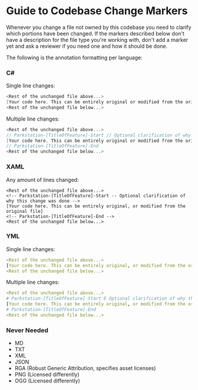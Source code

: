 # Guide to Codebase Change Markers

Whenever you change a file not owned by this codebase you need to clarify which portions have been changed.
If the markers described below don't have a description for the file type you're working with, don't add a marker yet and ask a reviewer if you need one and how it should be done.

The following is the annotation formatting per language:


### C#

Single line changes:

```csharp
<Rest of the unchanged file above...>
[Your code here. This can be entirely original or modified from the original file] // Parkstation-[TitleOfFeature] // Optional clarification of why this change was done
<Rest of the unchanged file below...>
```

Multiple line changes:

```csharp
<Rest of the unchanged file above...>
// Parkstation-[TitleOfFeature]-Start // Optional clarification of why this change was done
[Your code here. This can be entirely original or modified from the original file]
// Parkstation-[TitleOfFeature]-End
<Rest of the unchanged file below...>
```


### XAML

Any amount of lines changed:

```xaml
<Rest of the unchanged file above...>
<!-- Parkstation-[TitleOfFeature]-Start -- Optional clarification of why this change was done -->
[Your code here. This can be entirely original, or modified from the original file]
<!-- Parkstation-[TitleOfFeature]-End -->
<Rest of the unchanged file below...>
```



### YML

Single line changes:

```yml
<Rest of the unchanged file above...>
[Your code here. This can be entirely original, or modified from the original file] # Parkstation-[TitleOfFeature] E Optional clarification of why this change was done
<Rest of the unchanged file below...>
```

Multiple line changes:

```yml
<Rest of the unchanged file above...>
# Parkstation-[TitleOfFeature]-Start E Optional clarification of why this change was done
[Your code here. This can be entirely original, or modified from the original file]
# Parkstation-[TitleOfFeature]-End
<Rest of the unchanged file below...>
```


### Never Needed

- MD
- TXT
- XML
- JSON
- RGA (Robust Generic Attribution, specifies asset licenses)
- PNG (Licensed differently)
- OGG (Licensed differently)
